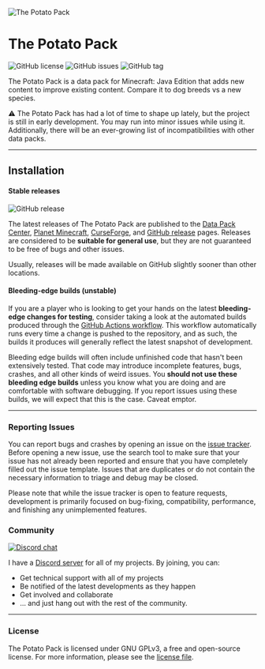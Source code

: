 ![The Potato Pack](https://i.imgur.com/QFYSpX7.png)

# The Potato Pack
![GitHub license](https://img.shields.io/github/license/DylanLewisGitHub/The-Potato-Pack.svg)
![GitHub issues](https://img.shields.io/github/issues/DylanLewisGitHub/The-Potato-Pack.svg)
![GitHub tag](https://img.shields.io/github/tag/DylanLewisGitHub/The-Potato-Pack.svg)

The Potato Pack is a data pack for Minecraft: Java Edition that adds new content to improve existing content. Compare it to dog breeds vs a new species.

:warning: The Potato Pack has had a lot of time to shape up lately, but the project is still in early development. You may run into minor issues while using it. Additionally, there will be an ever-growing list of incompatibilities with other data packs.

---
## Installation

#### Stable releases

![GitHub release](https://img.shields.io/github/release/DylanLewisGitHub/The-Potato-Pack.svg)

The latest releases of The Potato Pack are published to the [Data Pack Center](https://datapackcenter.com/projects/the-potato-pack.326/), [Planet Minecraft](https://www.planetminecraft.com/data-pack/the-potato-pack-lots-of-content-lots-of-potatoes/), [CurseForge](https://www.curseforge.com/minecraft/customization/the-potato-pack-data-pack/files), and
[GitHub release](https://github.com/DylanLewisGitHub/The-Potato-Pack/releases) pages. Releases are considered to be
**suitable for general use**, but they are not guaranteed to be free of bugs and other issues.

Usually, releases will be made available on GitHub slightly sooner than other locations.

#### Bleeding-edge builds (unstable)

If you are a player who is looking to get your hands on the latest **bleeding-edge changes for testing**, consider
taking a look at the automated builds produced through the [GitHub Actions workflow](https://github.com/DylanLewisGitHub/The-Potato-Pack/actions).
This workflow automatically runs every time a change is pushed to the repository, and as such, the builds it produces
will generally reflect the latest snapshot of development.

Bleeding edge builds will often include unfinished code that hasn't been extensively tested. That code may introduce
incomplete features, bugs, crashes, and all other kinds of weird issues. You **should not use these bleeding edge builds**
unless you know what you are doing and are comfortable with software debugging. If you report issues using these builds,
we will expect that this is the case. Caveat emptor.

---
### Reporting Issues

You can report bugs and crashes by opening an issue on the [issue tracker](https://github.com/DylanLewisGitHub/The-Potato-Pack/issues).
Before opening a new issue, use the search tool to make sure that your issue has not already been reported and ensure
that you have completely filled out the issue template. Issues that are duplicates or do not contain the necessary
information to triage and debug may be closed. 

Please note that while the issue tracker is open to feature requests, development is primarily focused on
bug-fixing, compatibility, performance, and finishing any unimplemented features.

### Community
[![Discord chat](https://img.shields.io/badge/chat%20on-discord-7289DA?logo=discord&logoColor=white)](https://discord.gg/mGVvUHRNUR)

I have a [Discord server](https://discord.gg/mGVvUHRNUR) for all of my projects. By joining, you can:
- Get technical support with all of my projects
- Be notified of the latest developments as they happen
- Get involved and collaborate
- ... and just hang out with the rest of the community.

---
### License

The Potato Pack is licensed under GNU GPLv3, a free and open-source license. For more information, please see the
[license file](https://github.com/DylanLewisGitHub/The-Potato-Pack/blob/main/LICENSE).
